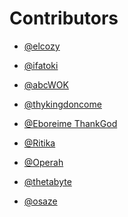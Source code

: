 # Contributors
-  [@elcozy](https://github.com/elcozy)

-  [@ifatoki](https://github.com/ifatoki)

-  [@abcWOK](https://github.com/W-O-K)

-  [@thykingdoncome](https://github.com/thykingdoncome)

-  [@Eboreime ThankGod](https://github.com/Tk-brainCodes)

-  [@Ritika](https://github.com/Ritika-Agrawal811
)
-  [@Operah](https://github.com/operah24)

-  [@thetabyte](https://github.com/thetabyte)

-  [@osaze](https://github.com/itszael)